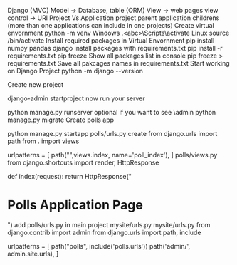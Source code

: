 Django (MVC)
Model -> Database, table (ORM)
View -> web pages view
control -> URl
Project Vs Application
project parent
application childrens (more than one applications can include in one projects)
Create virtual envornment
python -m venv <abc>
Windows .\<abc>\Scripts\activate
Linux source <abc>/bin/activate
Install required packages in Virtual Envornment
pip install numpy pandas django
install packages with requirements.txt
pip install -r requirements.txt
pip freeze Show all packages list in console
pip freeze > requirements.txt Save all pakcages names in requirements.txt
Start working on Django Project
python -m django --version

Create new project

django-admin startproject <mysite>
now run your server

python manage.py runserver
optional if you want to see \admin
python manage.py migrate
Create polls app

python manage.py startapp <polls>
polls/urls.py create
from django.urls import path
from . import views

urlpatterns = [
    path("",views.index, name='poll_index'),
]
polls/views.py
from django.shortcuts import render, HttpResponse

def index(request):
    return HttpResponse("<h1>Polls Application Page</h1>")
add polls/urls.py in main project mysite/urls.py
mysite/urls.py
from django.contrib import admin
from django.urls import path, include

urlpatterns = [
    path("polls", include('polls.urls'))
    path('admin/', admin.site.urls),
]